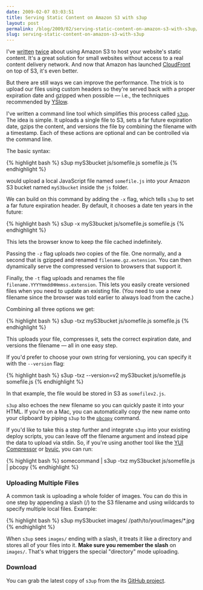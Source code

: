 ```yaml
---
date: 2009-02-07 03:03:51
title: Serving Static Content on Amazon S3 with s3up
layout: post
permalink: /blog/2009/02/serving-static-content-on-amazon-s3-with-s3up/index.html
slug: serving-static-content-on-amazon-s3-with-s3up
---
```

I've [written](http://clickontyler.com/blog/2008/05/building-a-better-website-with-yahoo/) [twice](http://clickontyler.com/blog/2008/05/using-amazon-s3-as-a-content-delivery-network/) about using Amazon S3 to host your website's static content. It's a great solution for small websites without access to a real content delivery network. And now that Amazon has launched [CloudFront](http://aws.amazon.com/cloudfront/) on top of S3, it's even better.

But there are still ways we can improve the performance. The trick is to upload our files using custom headers so they're served back with a proper expiration date and gzipped when possible &mdash; i.e., the techniques recommended by [YSlow](http://developer.yahoo.com/yslow/).

I've written a command line tool which simplifies this process called [`s3up`](http://github.com/tylerhall/s3up/). The idea is simple. It uploads a single file to S3, sets a far future expiration date, gzips the content, and versions the file by combining the filename with a timestamp. Each of these actions are optional and can be controlled via the command line.

The basic syntax:

{% highlight bash %}
s3up myS3bucket js/somefile.js somefile.js
{% endhighlight %}

would upload a local JavaScript file named `somefile.js` into your Amazon S3 bucket named `myS3bucket` inside the `js` folder.

We can build on this command by adding the `-x` flag, which tells `s3up` to set a far future expiration header. By default, it chooses a date ten years in the future:

{% highlight bash %}
s3up -x myS3bucket js/somefile.js somefile.js
{% endhighlight %}

This lets the browser know to keep the file cached indefinitely.

Passing the `-z` flag uploads _two_ copies of the file. One normally, and a second that is gzipped and renamed `filename.gz.extension`. You can then dynamically serve the compressed version to browsers that support it.

Finally, the `-t` flag uploads and renames the file `filename.YYYYmmddHHmmss.extension`. This lets you easily create versioned files when you need to update an existing file. (You need to use a new filename since the browser was told earlier to always load from the cache.)

Combining all three options we get:

{% highlight bash %}
s3up -txz myS3bucket js/somefile.js somefile.js
{% endhighlight %}

This uploads your file, compresses it, sets the correct expiration date, and versions the filename &mdash; all in one easy step.

If you'd prefer to choose your own string for versioning, you can specify it with the `--version` flag:

{% highlight bash %}
s3up -txz --version=v2 myS3bucket js/somefile.js somefile.js
{% endhighlight %}

In that example, the file would be stored in S3 as `somefilev2.js`.

`s3up` also echoes the new filename so you can quickly paste it into your HTML. If you're on a Mac, you can automatically copy the new name onto your clipboard by piping `s3up` to the [`pbcopy`](http://developer.apple.com/DOCUMENTATION/Darwin/Reference/ManPages/man1/pbcopy.1.html) command.

If you'd like to take this a step further and integrate `s3up` into your existing deploy scripts, you can leave off the filename argument and instead pipe the data to upload via stdin. So, if you're using another tool like the [YUI Compressor](http://developer.yahoo.com/yui/compressor/) or [byuic](http://wiki.brilaps.com/wikka.php?wakka=byuic), you can run:

{% highlight bash %}
somecommand | s3up -txz myS3bucket js/somefile.js | pbcopy
{% endhighlight %}

### Uploading Multiple Files ###

A common task is uploading a whole folder of images. You can do this in one step by appending a slash (/) to the S3 filename and using wildcards to specify multiple local files. Example:

{% highlight bash %}
s3up myS3bucket images/ /path/to/your/images/*.jpg
{% endhighlight %}

When `s3up` sees `images/` ending with a slash, it treats it like a directory and stores all of your files into it. **Make sure you remember the slash** on `images/`. That's what triggers the special "directory" mode uploading.


### Download ###

You can grab the latest copy of `s3up` from the its [GitHub project](http://github.com/tylerhall/s3up/).